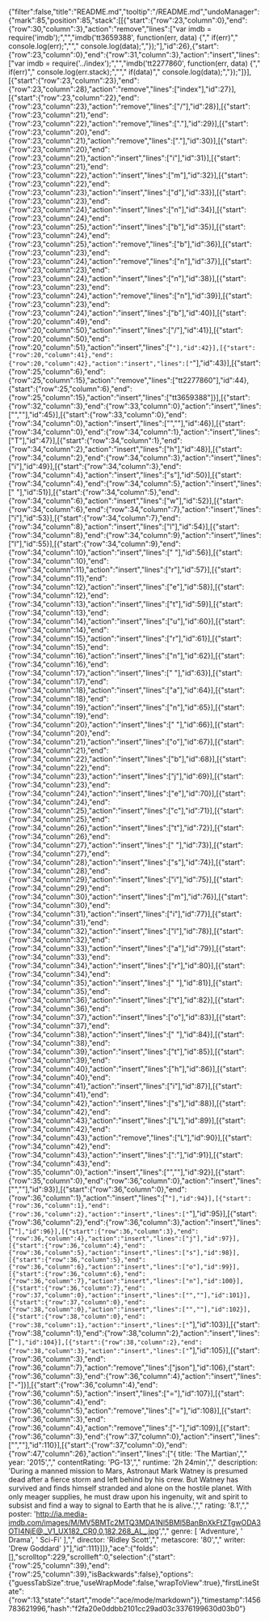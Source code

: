 {"filter":false,"title":"README.md","tooltip":"/README.md","undoManager":{"mark":85,"position":85,"stack":[[{"start":{"row":23,"column":0},"end":{"row":30,"column":3},"action":"remove","lines":["var imdb = require('imdb');","","imdb('tt3659388', function(err, data) {","    if(err)","      console.log(err);","","    console.log(data);","});"],"id":26},{"start":{"row":23,"column":0},"end":{"row":31,"column":3},"action":"insert","lines":["var imdb = require('../index');","","imdb('tt2277860', function(err, data) {","  if(err)","    console.log(err.stack);","","  if(data)","    console.log(data);","});"]}],[{"start":{"row":23,"column":23},"end":{"row":23,"column":28},"action":"remove","lines":["index"],"id":27}],[{"start":{"row":23,"column":22},"end":{"row":23,"column":23},"action":"remove","lines":["/"],"id":28}],[{"start":{"row":23,"column":21},"end":{"row":23,"column":22},"action":"remove","lines":["."],"id":29}],[{"start":{"row":23,"column":20},"end":{"row":23,"column":21},"action":"remove","lines":["."],"id":30}],[{"start":{"row":23,"column":20},"end":{"row":23,"column":21},"action":"insert","lines":["i"],"id":31}],[{"start":{"row":23,"column":21},"end":{"row":23,"column":22},"action":"insert","lines":["m"],"id":32}],[{"start":{"row":23,"column":22},"end":{"row":23,"column":23},"action":"insert","lines":["d"],"id":33}],[{"start":{"row":23,"column":23},"end":{"row":23,"column":24},"action":"insert","lines":["n"],"id":34}],[{"start":{"row":23,"column":24},"end":{"row":23,"column":25},"action":"insert","lines":["b"],"id":35}],[{"start":{"row":23,"column":24},"end":{"row":23,"column":25},"action":"remove","lines":["b"],"id":36}],[{"start":{"row":23,"column":23},"end":{"row":23,"column":24},"action":"remove","lines":["n"],"id":37}],[{"start":{"row":23,"column":23},"end":{"row":23,"column":24},"action":"insert","lines":["n"],"id":38}],[{"start":{"row":23,"column":23},"end":{"row":23,"column":24},"action":"remove","lines":["n"],"id":39}],[{"start":{"row":23,"column":23},"end":{"row":23,"column":24},"action":"insert","lines":["b"],"id":40}],[{"start":{"row":20,"column":49},"end":{"row":20,"column":50},"action":"insert","lines":["/"],"id":41}],[{"start":{"row":20,"column":50},"end":{"row":20,"column":51},"action":"insert","lines":["`"],"id":42}],[{"start":{"row":20,"column":41},"end":{"row":20,"column":42},"action":"insert","lines":["`"],"id":43}],[{"start":{"row":25,"column":6},"end":{"row":25,"column":15},"action":"remove","lines":["tt2277860"],"id":44},{"start":{"row":25,"column":6},"end":{"row":25,"column":15},"action":"insert","lines":["tt3659388"]}],[{"start":{"row":32,"column":3},"end":{"row":33,"column":0},"action":"insert","lines":["",""],"id":45}],[{"start":{"row":33,"column":0},"end":{"row":34,"column":0},"action":"insert","lines":["",""],"id":46}],[{"start":{"row":34,"column":0},"end":{"row":34,"column":1},"action":"insert","lines":["T"],"id":47}],[{"start":{"row":34,"column":1},"end":{"row":34,"column":2},"action":"insert","lines":["h"],"id":48}],[{"start":{"row":34,"column":2},"end":{"row":34,"column":3},"action":"insert","lines":["i"],"id":49}],[{"start":{"row":34,"column":3},"end":{"row":34,"column":4},"action":"insert","lines":["s"],"id":50}],[{"start":{"row":34,"column":4},"end":{"row":34,"column":5},"action":"insert","lines":[" "],"id":51}],[{"start":{"row":34,"column":5},"end":{"row":34,"column":6},"action":"insert","lines":["w"],"id":52}],[{"start":{"row":34,"column":6},"end":{"row":34,"column":7},"action":"insert","lines":["i"],"id":53}],[{"start":{"row":34,"column":7},"end":{"row":34,"column":8},"action":"insert","lines":["l"],"id":54}],[{"start":{"row":34,"column":8},"end":{"row":34,"column":9},"action":"insert","lines":["l"],"id":55}],[{"start":{"row":34,"column":9},"end":{"row":34,"column":10},"action":"insert","lines":[" "],"id":56}],[{"start":{"row":34,"column":10},"end":{"row":34,"column":11},"action":"insert","lines":["r"],"id":57}],[{"start":{"row":34,"column":11},"end":{"row":34,"column":12},"action":"insert","lines":["e"],"id":58}],[{"start":{"row":34,"column":12},"end":{"row":34,"column":13},"action":"insert","lines":["t"],"id":59}],[{"start":{"row":34,"column":13},"end":{"row":34,"column":14},"action":"insert","lines":["u"],"id":60}],[{"start":{"row":34,"column":14},"end":{"row":34,"column":15},"action":"insert","lines":["r"],"id":61}],[{"start":{"row":34,"column":15},"end":{"row":34,"column":16},"action":"insert","lines":["n"],"id":62}],[{"start":{"row":34,"column":16},"end":{"row":34,"column":17},"action":"insert","lines":[" "],"id":63}],[{"start":{"row":34,"column":17},"end":{"row":34,"column":18},"action":"insert","lines":["a"],"id":64}],[{"start":{"row":34,"column":18},"end":{"row":34,"column":19},"action":"insert","lines":["n"],"id":65}],[{"start":{"row":34,"column":19},"end":{"row":34,"column":20},"action":"insert","lines":[" "],"id":66}],[{"start":{"row":34,"column":20},"end":{"row":34,"column":21},"action":"insert","lines":["o"],"id":67}],[{"start":{"row":34,"column":21},"end":{"row":34,"column":22},"action":"insert","lines":["b"],"id":68}],[{"start":{"row":34,"column":22},"end":{"row":34,"column":23},"action":"insert","lines":["j"],"id":69}],[{"start":{"row":34,"column":23},"end":{"row":34,"column":24},"action":"insert","lines":["e"],"id":70}],[{"start":{"row":34,"column":24},"end":{"row":34,"column":25},"action":"insert","lines":["c"],"id":71}],[{"start":{"row":34,"column":25},"end":{"row":34,"column":26},"action":"insert","lines":["t"],"id":72}],[{"start":{"row":34,"column":26},"end":{"row":34,"column":27},"action":"insert","lines":[" "],"id":73}],[{"start":{"row":34,"column":27},"end":{"row":34,"column":28},"action":"insert","lines":["s"],"id":74}],[{"start":{"row":34,"column":28},"end":{"row":34,"column":29},"action":"insert","lines":["i"],"id":75}],[{"start":{"row":34,"column":29},"end":{"row":34,"column":30},"action":"insert","lines":["m"],"id":76}],[{"start":{"row":34,"column":30},"end":{"row":34,"column":31},"action":"insert","lines":["i"],"id":77}],[{"start":{"row":34,"column":31},"end":{"row":34,"column":32},"action":"insert","lines":["l"],"id":78}],[{"start":{"row":34,"column":32},"end":{"row":34,"column":33},"action":"insert","lines":["a"],"id":79}],[{"start":{"row":34,"column":33},"end":{"row":34,"column":34},"action":"insert","lines":["r"],"id":80}],[{"start":{"row":34,"column":34},"end":{"row":34,"column":35},"action":"insert","lines":[" "],"id":81}],[{"start":{"row":34,"column":35},"end":{"row":34,"column":36},"action":"insert","lines":["t"],"id":82}],[{"start":{"row":34,"column":36},"end":{"row":34,"column":37},"action":"insert","lines":["o"],"id":83}],[{"start":{"row":34,"column":37},"end":{"row":34,"column":38},"action":"insert","lines":[" "],"id":84}],[{"start":{"row":34,"column":38},"end":{"row":34,"column":39},"action":"insert","lines":["t"],"id":85}],[{"start":{"row":34,"column":39},"end":{"row":34,"column":40},"action":"insert","lines":["h"],"id":86}],[{"start":{"row":34,"column":40},"end":{"row":34,"column":41},"action":"insert","lines":["i"],"id":87}],[{"start":{"row":34,"column":41},"end":{"row":34,"column":42},"action":"insert","lines":["s"],"id":88}],[{"start":{"row":34,"column":42},"end":{"row":34,"column":43},"action":"insert","lines":["L"],"id":89}],[{"start":{"row":34,"column":42},"end":{"row":34,"column":43},"action":"remove","lines":["L"],"id":90}],[{"start":{"row":34,"column":42},"end":{"row":34,"column":43},"action":"insert","lines":[":"],"id":91}],[{"start":{"row":34,"column":43},"end":{"row":35,"column":0},"action":"insert","lines":["",""],"id":92}],[{"start":{"row":35,"column":0},"end":{"row":36,"column":0},"action":"insert","lines":["",""],"id":93}],[{"start":{"row":36,"column":0},"end":{"row":36,"column":1},"action":"insert","lines":["`"],"id":94}],[{"start":{"row":36,"column":1},"end":{"row":36,"column":2},"action":"insert","lines":["`"],"id":95}],[{"start":{"row":36,"column":2},"end":{"row":36,"column":3},"action":"insert","lines":["`"],"id":96}],[{"start":{"row":36,"column":3},"end":{"row":36,"column":4},"action":"insert","lines":["j"],"id":97}],[{"start":{"row":36,"column":4},"end":{"row":36,"column":5},"action":"insert","lines":["s"],"id":98}],[{"start":{"row":36,"column":5},"end":{"row":36,"column":6},"action":"insert","lines":["o"],"id":99}],[{"start":{"row":36,"column":6},"end":{"row":36,"column":7},"action":"insert","lines":["n"],"id":100}],[{"start":{"row":36,"column":7},"end":{"row":37,"column":0},"action":"insert","lines":["",""],"id":101}],[{"start":{"row":37,"column":0},"end":{"row":38,"column":0},"action":"insert","lines":["",""],"id":102}],[{"start":{"row":38,"column":0},"end":{"row":38,"column":1},"action":"insert","lines":["`"],"id":103}],[{"start":{"row":38,"column":1},"end":{"row":38,"column":2},"action":"insert","lines":["`"],"id":104}],[{"start":{"row":38,"column":2},"end":{"row":38,"column":3},"action":"insert","lines":["`"],"id":105}],[{"start":{"row":36,"column":3},"end":{"row":36,"column":7},"action":"remove","lines":["json"],"id":106},{"start":{"row":36,"column":3},"end":{"row":36,"column":4},"action":"insert","lines":["-"]}],[{"start":{"row":36,"column":4},"end":{"row":36,"column":5},"action":"insert","lines":["="],"id":107}],[{"start":{"row":36,"column":4},"end":{"row":36,"column":5},"action":"remove","lines":["="],"id":108}],[{"start":{"row":36,"column":3},"end":{"row":36,"column":4},"action":"remove","lines":["-"],"id":109}],[{"start":{"row":36,"column":3},"end":{"row":37,"column":0},"action":"insert","lines":["",""],"id":110}],[{"start":{"row":37,"column":0},"end":{"row":47,"column":26},"action":"insert","lines":["{ title: 'The Martian',","  year: '2015',","  contentRating: 'PG-13',","  runtime: '2h 24min',","  description: 'During a manned mission to Mars, Astronaut Mark Watney is presumed dead after a fierce storm and left behind by his crew. But Watney has survived and finds himself stranded and alone on the hostile planet. With only meager supplies, he must draw upon his ingenuity, wit and spirit to subsist and find a way to signal to Earth that he is alive.',","  rating: '8.1',","  poster: 'http://ia.media-imdb.com/images/M/MV5BMTc2MTQ3MDA1Nl5BMl5BanBnXkFtZTgwODA3OTI4NjE@._V1_UX182_CR0,0,182,268_AL_.jpg',","  genre: [ 'Adventure', ' Drama', ' Sci-Fi' ],","  director: 'Ridley Scott',","  metascore: '80',","  writer: 'Drew Goddard' }"],"id":111}]]},"ace":{"folds":[],"scrolltop":229,"scrollleft":0,"selection":{"start":{"row":25,"column":39},"end":{"row":25,"column":39},"isBackwards":false},"options":{"guessTabSize":true,"useWrapMode":false,"wrapToView":true},"firstLineState":{"row":13,"state":"start","mode":"ace/mode/markdown"}},"timestamp":1456783621996,"hash":"f2fa20e0ddbb2101cc29ad03c3376199630d03b0"}